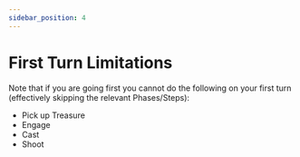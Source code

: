 ```yaml
---
sidebar_position: 4
---
```

# First Turn Limitations

Note that if you are going first you cannot do the following on your first turn (effectively skipping the relevant Phases/Steps):
* Pick up Treasure
* Engage
* Cast
* Shoot

